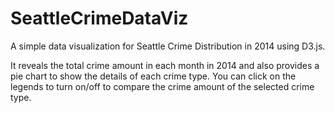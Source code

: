 # SeattleCrimeDataViz
A simple data visualization for Seattle Crime Distribution in 2014 using D3.js.

It reveals the total crime amount in each month in 2014 and also provides a pie chart to show the details of each crime type. You can click on the legends to turn on/off to compare the crime amount of the selected crime type.

